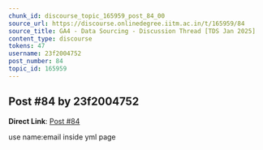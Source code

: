 ```yaml
---
chunk_id: discourse_topic_165959_post_84_00
source_url: https://discourse.onlinedegree.iitm.ac.in/t/165959/84
source_title: GA4 - Data Sourcing - Discussion Thread [TDS Jan 2025]
content_type: discourse
tokens: 47
username: 23f2004752
post_number: 84
topic_id: 165959
---
```


## Post #84 by 23f2004752

**Direct Link**: [Post #84](https://discourse.onlinedegree.iitm.ac.in/t/165959/84)

use name:email inside yml page
